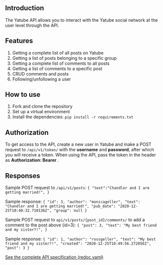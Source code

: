 ## Introduction
The Yatube API allows you to interact with the Yatube social network at the user level through the API.

## Features
1. Getting a complete list of all posts on Yatube
2. Getting a list of posts belonging to a specific group
3. Getting a complete list of comments to all posts
4. Getting a list of comments to a specific post
5. CRUD comments and posts
6. Following/unfollowing a user

## How to use
1. Fork and clone the repository
2. Set up a virtual environment
3. Install the dependencies: `pip install -r requirements.txt`

## Authorization
To get access to the API, create a new user in Yatube and make a POST request to `/api/v1/token/` with the **username** and **password**, after which you will receive a token. When using the API, pass the token in the header as **Authorization: Bearer <token>**.

## Responses
Sample POST request to `/api/v1/posts`:
    `{
        "text":"Chandler and I are getting married!",
    }`
    
Sample response:
    `{
        "id": 3,
        "author": "monicageller",
        "text": "Chandler and I are getting married!",
        "pub_date": "2020-12-25T10:40:32.710136Z",
        "group": null
    }`
    
Sample POST request to `api/v1/posts/{post_id}/comments/` to add a comment to the post above (id=3):
    `{
        "post": 3,
        "text": "My best friend and my sister?!",
    }`

Sample response:
    `{
        "id": 1,
        "author": "rossgeller",
        "text": "My best friend and my sister?!",
        "created": "2020-12-25T10:49:56.272056Z",
        "post": 3
    }`

[See the complete API specification (redoc.yaml)](https://github.com/cebanauskes/api_final_yatube/blob/master/static/redoc.yaml)